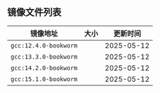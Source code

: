 
## 镜像文件列表

|镜像地址|大小|更新时间|
| --- |  --- | --- |
|`gcc:12.4.0-bookworm`||2025-05-12|
|`gcc:13.3.0-bookworm`||2025-05-12|
|`gcc:14.2.0-bookworm`||2025-05-12|
|`gcc:15.1.0-bookworm`||2025-05-12|

